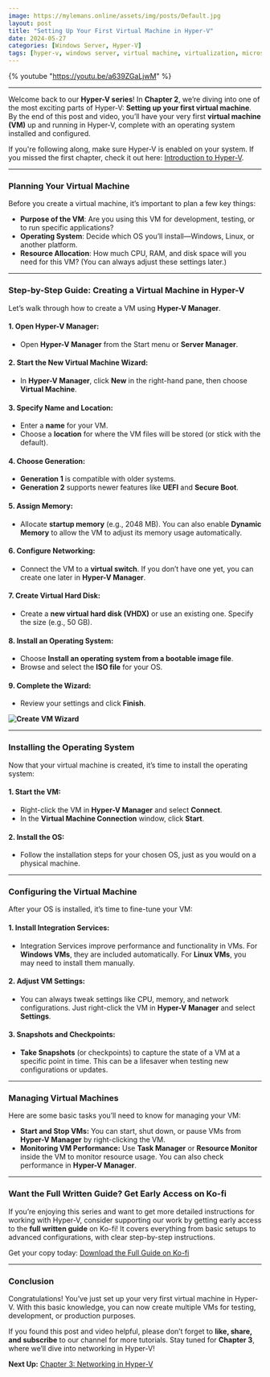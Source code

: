 ```yaml
---
image: https://mylemans.online/assets/img/posts/Default.jpg
layout: post
title: "Setting Up Your First Virtual Machine in Hyper-V"
date: 2024-05-27
categories: [Windows Server, Hyper-V]
tags: [hyper-v, windows server, virtual machine, virtualization, microsoft]
---
```


{% youtube "https://youtu.be/a639ZGaLjwM" %}

---

Welcome back to our **Hyper-V series**! In **Chapter 2**, we’re diving into one of the most exciting parts of Hyper-V: **Setting up your first virtual machine**. By the end of this post and video, you’ll have your very first **virtual machine (VM)** up and running in Hyper-V, complete with an operating system installed and configured.

If you're following along, make sure Hyper-V is enabled on your system. If you missed the first chapter, check it out here: [Introduction to Hyper-V](https://mylemans.online/posts/Hyper-V-Chapter1/).

---

### **Planning Your Virtual Machine**

Before you create a virtual machine, it’s important to plan a few key things:

- **Purpose of the VM**: Are you using this VM for development, testing, or to run specific applications?
- **Operating System**: Decide which OS you’ll install—Windows, Linux, or another platform.
- **Resource Allocation**: How much CPU, RAM, and disk space will you need for this VM? (You can always adjust these settings later.)

---

### **Step-by-Step Guide: Creating a Virtual Machine in Hyper-V**

Let’s walk through how to create a VM using **Hyper-V Manager**.

#### 1. **Open Hyper-V Manager:**
   - Open **Hyper-V Manager** from the Start menu or **Server Manager**.

#### 2. **Start the New Virtual Machine Wizard:**
   - In **Hyper-V Manager**, click **New** in the right-hand pane, then choose **Virtual Machine**.

#### 3. **Specify Name and Location:**
   - Enter a **name** for your VM.
   - Choose a **location** for where the VM files will be stored (or stick with the default).

#### 4. **Choose Generation:**
   - **Generation 1** is compatible with older systems.
   - **Generation 2** supports newer features like **UEFI** and **Secure Boot**.

#### 5. **Assign Memory:**
   - Allocate **startup memory** (e.g., 2048 MB). You can also enable **Dynamic Memory** to allow the VM to adjust its memory usage automatically.

#### 6. **Configure Networking:**
   - Connect the VM to a **virtual switch**. If you don’t have one yet, you can create one later in **Hyper-V Manager**.

#### 7. **Create Virtual Hard Disk:**
   - Create a **new virtual hard disk (VHDX)** or use an existing one. Specify the size (e.g., 50 GB).

#### 8. **Install an Operating System:**
   - Choose **Install an operating system from a bootable image file**.
   - Browse and select the **ISO file** for your OS.

#### 9. **Complete the Wizard:**
   - Review your settings and click **Finish**.

**![Create VM Wizard](https://mylemans.online/assets/img/Hyper-V-Guide/Chapter-2/Chapter-2-2-3.png)**

---

### **Installing the Operating System**

Now that your virtual machine is created, it’s time to install the operating system:

#### 1. **Start the VM:**
   - Right-click the VM in **Hyper-V Manager** and select **Connect**.
   - In the **Virtual Machine Connection** window, click **Start**.

#### 2. **Install the OS:**
   - Follow the installation steps for your chosen OS, just as you would on a physical machine.

---

### **Configuring the Virtual Machine**

After your OS is installed, it’s time to fine-tune your VM:

#### 1. **Install Integration Services:**
   - Integration Services improve performance and functionality in VMs. For **Windows VMs**, they are included automatically. For **Linux VMs**, you may need to install them manually.

#### 2. **Adjust VM Settings:**
   - You can always tweak settings like CPU, memory, and network configurations. Just right-click the VM in **Hyper-V Manager** and select **Settings**.

#### 3. **Snapshots and Checkpoints:**
   - **Take Snapshots** (or checkpoints) to capture the state of a VM at a specific point in time. This can be a lifesaver when testing new configurations or updates.

---

### **Managing Virtual Machines**

Here are some basic tasks you’ll need to know for managing your VM:

- **Start and Stop VMs:** You can start, shut down, or pause VMs from **Hyper-V Manager** by right-clicking the VM.
- **Monitoring VM Performance:** Use **Task Manager** or **Resource Monitor** inside the VM to monitor resource usage. You can also check performance in **Hyper-V Manager**.


---

### **Want the Full Written Guide? Get Early Access on Ko-fi**

If you’re enjoying this series and want to get more detailed instructions for working with Hyper-V, consider supporting our work by getting early access to the **full written guide** on Ko-fi! It covers everything from basic setups to advanced configurations, with clear step-by-step instructions.

Get your copy today: [Download the Full Guide on Ko-fi](https://ko-fi.com/s/4dd04dba14)

---

### **Conclusion**

Congratulations! You’ve just set up your very first virtual machine in Hyper-V. With this basic knowledge, you can now create multiple VMs for testing, development, or production purposes.

If you found this post and video helpful, please don’t forget to **like, share, and subscribe** to our channel for more tutorials. Stay tuned for **Chapter 3**, where we’ll dive into networking in Hyper-V!

**Next Up:** [Chapter 3: Networking in Hyper-V](https://mylemans.online/posts/Hyper-V-Chapter3/)
